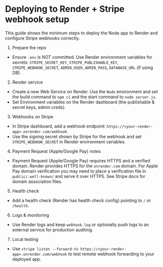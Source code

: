 Deploying to Render + Stripe webhook setup
=========================================

This guide shows the minimum steps to deploy the Node app to Render and configure Stripe webhooks correctly.

1) Prepare the repo
- Ensure `.env` is NOT committed. Use Render environment variables for secrets: `STRIPE_SECRET_KEY`, `STRIPE_PUBLISHABLE_KEY`, `STRIPE_WEBHOOK_SECRET`, `ADMIN_USER`, `ADMIN_PASS`, `DATABASE_URL` (if using DB).

2) Render service
- Create a new Web Service on Render. Use the `Node` environment and set the build command to `npm ci` and the start command to `node server.js`.
- Set Environment variables on the Render dashboard (the publishable & secret keys, admin creds).

3) Webhooks on Stripe
- In Stripe dashboard, add a webhook endpoint: `https://<your-render-app>.onrender.com/webhook`.
- Use the signing secret shown by Stripe for the webhook and set `STRIPE_WEBHOOK_SECRET` in Render environment variables.

4) Payment Request (Apple/Google Pay) notes
- Payment Request (Apple/Google Pay) requires HTTPS and a verified domain. Render provides HTTPS for the `onrender.com` domain. For Apple Pay domain verification you may need to place a verification file in `public/.well-known/` and serve it over HTTPS. See Stripe docs for domain association files.

5) Health check
- Add a health check (Render has health check config) pointing to `/` or `/health`.

6) Logs & monitoring
- Use Render logs and keep `webhook.log` or optionally push logs to an external service for production auditing.

7) Local testing
- Use `stripe listen --forward-to https://<your-render-app>.onrender.com/webhook` to test remote webhook forwarding to your deployed app.
